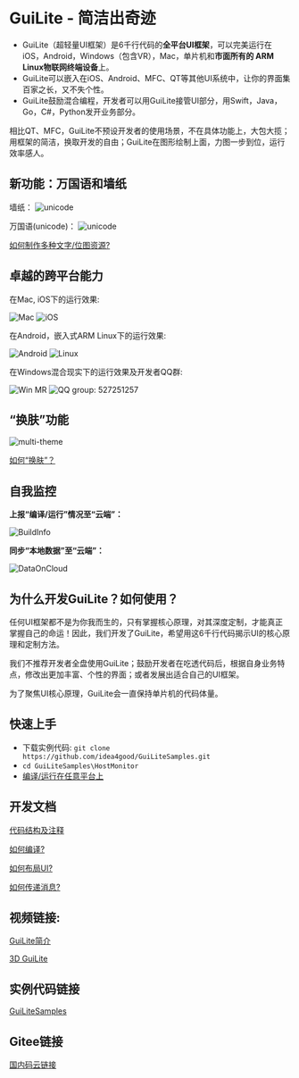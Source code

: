 # GuiLite - 简洁出奇迹
- GuiLite（超轻量UI框架）是6千行代码的**全平台UI框架**，可以完美运行在iOS，Android，Windows（包含VR），Mac，单片机和**市面所有的 ARM Linux物联网终端设备**上。
- GuiLite可以嵌入在iOS、Android、MFC、QT等其他UI系统中，让你的界面集百家之长，又不失个性。
- GuiLite鼓励混合编程，开发者可以用GuiLite接管UI部分，用Swift，Java，Go，C#，Python发开业务部分。

相比QT、MFC，GuiLite不预设开发者的使用场景，不在具体功能上，大包大揽；用框架的简洁，换取开发的自由；GuiLite在图形绘制上面，力图一步到位，运行效率感人。

## 新功能：万国语和墙纸
墙纸：
![unicode](wallpaper.jpg)

万国语(unicode)：
![unicode](unicode.jpg)

[如何制作多种文字/位图资源?](https://github.com/idea4good/GuiLiteToolkit)

## 卓越的跨平台能力
在Mac, iOS下的运行效果:

![Mac](Mac.gif) ![iOS](Ios.landscape.gif)

在Android，嵌入式ARM Linux下的运行效果:

![Android](Android.gif) ![Linux](Linux.gif)

在Windows混合现实下的运行效果及开发者QQ群:

![Win MR](WinMR.gif) ![QQ group: 527251257](qq.group.jpg)

## “换肤”功能
![multi-theme](multi-theme.png)

[如何“换肤”？](https://github.com/idea4good/GuiLiteSamples/blob/master/HostMonitor/SampleCode/source/resource/resource.cpp)

## 自我监控
**上报“编译/运行”情况至“云端”：**

![BuildInfo](BuildInfo.png)

**同步“本地数据”至“云端”：**

![DataOnCloud](data_on_cloud.png)

## 为什么开发GuiLite？如何使用？
任何UI框架都不是为你我而生的，只有掌握核心原理，对其深度定制，才能真正掌握自己的命运！因此，我们开发了GuiLite，希望用这6千行代码揭示UI的核心原理和定制方法。

我们不推荐开发者全盘使用GuiLite；鼓励开发者在吃透代码后，根据自身业务特点，修改出更加丰富、个性的界面；或者发展出适合自己的UI框架。

为了聚焦UI核心原理，GuiLite会一直保持单片机的代码体量。

## 快速上手
- 下载实例代码: `git clone https://github.com/idea4good/GuiLiteSamples.git`
- `cd GuiLiteSamples\HostMonitor`
- [编译/运行在任意平台上](https://github.com/idea4good/GuiLiteSamples/blob/master/HostMonitor/README.md)

## 开发文档
[代码结构及注释](CodeWalkthrough-cn.md)

[如何编译?](HowToBuild.md)

[如何布局UI?](HowLayoutWork.md)

[如何传递消息?](HowMessageWork.md)

## 视频链接:
[GuiLite简介](https://v.youku.com/v_show/id_XMzA5NTMzMTYyOA)

[3D GuiLite](https://v.youku.com/v_show/id_XMzYxNTE3MTI0MA)

## 实例代码链接
[GuiLiteSamples](https://github.com/idea4good/GuiLiteSamples)

## Gitee链接
[国内码云链接](https://gitee.com/idea4good/GuiLite)
